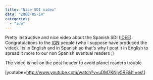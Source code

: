 ```yaml
---
title: "Nice SDI video"
date: "2008-05-14"
categories: 
  - "ide"
---
```


Pretty instructive and nice video about the Spanish SDI ([IDEE](http://www.idee.es/show.do?to=pideep_pidee.EN "Spanish SDI project")). Congratulations to the [IGN](http://www.ign.es/ign/es/IGN/home.jsp "Spanish Geographic National Institute") people (who I suppose have produced the video). Its in English and in Spanish so that's why I post it in English to spread it more to our non Spanish eventual readers ;)

The video is not on the post header to avoid planet readers trouble

\[youtube=http://www.youtube.com/watch?v=uDM7KNiy5RE&hl=es\]
